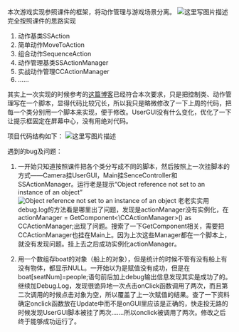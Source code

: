 ﻿本次游戏实现参照课件的框架，将动作管理与游戏场景分离。
![这里写图片描述](https://img-blog.csdn.net/20180407151040560?watermark/2/text/aHR0cHM6Ly9ibG9nLmNzZG4ubmV0L3FxXzMyMzM1MDk1/font/5a6L5L2T/fontsize/400/fill/I0JBQkFCMA==/dissolve/70)
完全按照课件的思路实现

 1. 动作基类SSAction
 2. 简单动作MoveToAction
 3. 组合动作SequenceAction
 4. 动作管理基类SSActionManager
 5. 实战动作管理CCActionManager
 6. ......
 

其实上一次实现的时候参考的[这篇博客](https://blog.csdn.net/H12590400327/article/details/70037805)已经符合本次要求，只是把控制类、动作管理写在一个脚本，显得代码比较冗长，所以我只是略微修改了一下上周的代码，把每一个类分别用一个脚本来实现，便于修改。UserGUI没有什么变化，优化了一下让提示框固定在屏幕中心，没有用绝对代码。

项目代码结构如下：
![这里写图片描述](https://img-blog.csdn.net/20180407151709824?watermark/2/text/aHR0cHM6Ly9ibG9nLmNzZG4ubmV0L3FxXzMyMzM1MDk1/font/5a6L5L2T/fontsize/400/fill/I0JBQkFCMA==/dissolve/70)


遇到的bug及问题：

 1. 一开始只知道按照课件把各个类分写成不同的脚本，然后按照上一次挂脚本的方式——Camera挂UserGUI，Main挂SenceController和SSActionManager。运行老是提示“Object reference not set to an instance of an object”
![Object reference not set to an instance of an object](https://img-blog.csdn.net/20180407152110942?watermark/2/text/aHR0cHM6Ly9ibG9nLmNzZG4ubmV0L3FxXzMyMzM1MDk1/font/5a6L5L2T/fontsize/400/fill/I0JBQkFCMA==/dissolve/70)
老老实实用debug.log的方法看是哪里出了问题，发现是actionManager没有实例化，在actionManager = GetComponent<\CCActionManager>() as CCActionManager;出现了问题。搜索了一下GetComponent相关，需要把CCActionManager也挂在Main上。因为上次这些Manager都在一个脚本上，就没有发现问题。挂上去之后成功实例化actionManager。

 2. 用一个数组存boat的对象（船上的对象），但是统计的时候不管有没有船上有没有物体，都显示NULL。一开始以为是赋值没有成功，但是在boat[seatNum]=people;语句前后加上debug输出信息发现其实是成功了的。继续加Debug.Log，发现很诡异地一次点击onClick函数调用了两次，而且第二次调用的时候点击对象为空，所以覆盖了上一次赋值的结果。查了一下资料确定onclick函数放在Update中而不是onGUI里应该是正确的，快走投无路的时候发现UserGUI脚本被挂了两次.......所以onclick被调用了两次。修改之后终于能够成功运行了。


